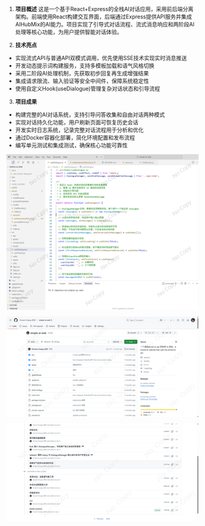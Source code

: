 1. **项目概述**
这是一个基于React+Express的全栈AI对话应用，采用前后端分离架构。前端使用React构建交互界面，后端通过Express提供API服务并集成AIHubMix的AI能力。项目实现了引导式对话流程、流式消息响应和两阶段AI处理等核心功能，为用户提供智能对话体验。

2. **技术亮点**
- 实现流式API与普通API双模式调用，优先使用SSE技术实现实时消息推送
- 开发动态提示词构建服务，支持多模板加载和语气风格切换
- 采用二阶段AI处理机制，先获取初步回复再生成增强结果
- 集成请求限流、输入验证等安全中间件，保障系统稳定性
- 使用自定义Hook(useDialogue)管理复杂对话状态和引导流程

3. **项目成果**
- 构建完整的AI对话系统，支持引导问答收集和自由对话两种模式
- 实现对话持久化功能，用户刷新页面可恢复历史会话
- 开发实时日志系统，记录完整对话流程用于分析和优化
- 通过Docker容器化部署，简化环境配置和发布流程
- 编写单元测试和集成测试，确保核心功能可靠性

![](./img/3/1.png)

![](./img/3/2.png)

![](./img/3/3.png)
